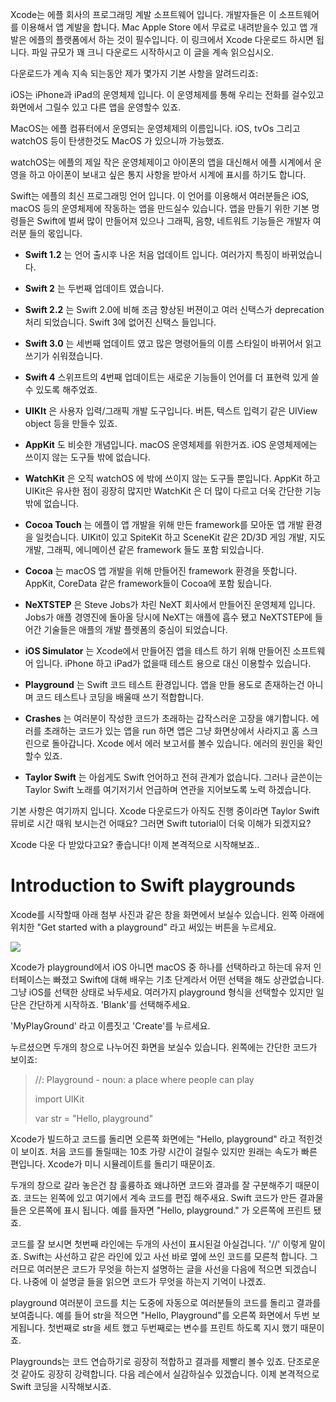 Xcode는 에플 회사의 프로그래밍 계발 소프트웨어 입니다. 개발자들은 이 소프트웨어를 이용해서 앱 계발을 합니다. Mac Apple Store 에서 무료로 내려받을수 있고 앱 개발은 에플의 플랫폼에서 하는 것이 필수입니다. 이 링크에서 Xcode 다운로드 하시면 됩니다. 파일 규모가 꽤 크니 다운로드 시작하시고 이 글을 계속 읽으십시오.

다운로드가 계속 지속 되는동안 제가 몇가지 기본 사항을 알려드리죠:

iOS는 iPhone과 iPad의 운영체제 입니다. 이 운영체제를 통해 우리는 전화를 걸수있고 화면에서 그릴수 있고 다른 앱을 운영할수 있죠. 

MacOS는 에플 컴퓨터에서 운영되는 운영체제의 이름입니다. iOS, tvOs 그리고 watchOS 등이 탄생한것도 MacOS 가 있으니까 가능했죠.

watchOS는 에플의 제일 작은 운영체제이고 아이폰의 앱을 대신해서 에플 시계에서 운영을 하고 아이폰이 보내고 싶은 통지 사항을 받아서 시계에 표시를 하기도 합니다.

Swift는 에플의 최신 프로그래밍 언어 입니다. 이 언어를 이용해서 여러분들은 iOS, macOS 등의 운영체제에 작동하는 앱을 만드실수 있습니다. 앱을 만들기 위한 기본 명령들은 Swift에 벌써 많이 만들어져 있으나 그래픽, 음향, 네트워트 기능들은 개발자 여러분 들의 몫입니다.

* **Swift 1.2** 는 언어 출시후 나온 처음 업데이트 입니다. 여러가지 특징이 바뀌었습니다.

* **Swift 2** 는 두번째 업데이트 였습니다.

* **Swift 2.2** 는 Swift 2.0에 비해 조금 향상된 버젼이고 여러 신택스가 deprecation 처리 되었습니다. Swift 3에 없어진 신택스 들입니다.

* **Swift 3.0** 는 세번째 업데이트 였고 많은 명령어들의 이름 스타일이 바뀌어서 읽고 쓰기가 쉬워졌습니다.

* **Swift 4** 스위프트의 4번째 업데이트는 새로운 기능들이 언어를 더 표현력 있게 쓸수 있도록 해주었죠.

* **UIKIt** 은 사용자 입력/그래픽 개발 도구입니다. 버튼, 텍스트 입력기 같은 UIView object 등을 만들수 있죠. 

* **AppKit** 도 비슷한 개념입니다. macOS 운영체제를 위한거죠. iOS 운영체제에는 쓰이지 않는 도구들 밖에 없습니다.

* **WatchKit** 은 오직 watchOS 에 밖에 쓰이지 않는 도구들 뿐입니다. AppKit 하고 UIKit은 유사한 점이 굉장히 많지만 WatchKit 은 더 많이 다르고 더욱 간단한 기능 밖에 없습니다.

* **Cocoa Touch** 는 에플이 앱 개발을 위해 만든 framework를 모아둔 앱 개발 환경을 일컷습니다. UIKit이 있고 SpiteKit 하고 SceneKit 같은 2D/3D 게임 개발, 지도 개발, 그래픽, 에니메이션 같은 framework 들도 포함 되있습니다.

* **Cocoa** 는 macOS 앱 개발을 위해 만들어진 framework 환경을 뜻합니다. AppKit, CoreData 같은 framework들이 Cocoa에 포함 됬습니다.

* **NeXTSTEP** 은 Steve Jobs가 차린 NeXT 회사에서 만들어진 운영체제 입니다. Jobs가 애플 경영진에 돌아올 당시에 NeXT는 애플에 흡수 됐고 NeXTSTEP에 들어간 기술들은 애플의 개발 플렛폼의 중심이 되었습니다.
	
* **iOS Simulator** 는 Xcode에서 만들어진 앱을 테스트 하기 위해 만들어진 소프트웨어 입니다. iPhone 하고 iPad가 없을때 테스트 용으로 대신 이용할수 있습니다.

* **Playground** 는 Swift 코드 테스트 환경입니다. 앱을 만들 용도로 존재하는건 아니며 코드 테스트나 코딩을 배울때 쓰기 적합합니다.

* **Crashes** 는 여러분이 작성한 코드가 초래하는 갑작스러운 고장을 얘기합니다. 에러를 초래하는 코드가 있는 앱을 run 하면 앱은 그냥 화면상에서 사라지고 홈 스크린으로 돌아갑니다. Xcode 에서 에러 보고서를 볼수 있습니다. 에러의 원인을 확인할수 있죠.

* **Taylor Swift** 는 아쉽게도 Swift 언어하고 전혀 관계가 없습니다. 그러나 글쓴이는 Taylor Swift 노래를 여기저기서 언급하며 연관을 지어보도록 노력 하겠습니다. 

기본 사항은 여기까지 입니다. Xcode 다운로드가 아직도 진행 중이라면 Taylor Swift 뮤비로 시간 때워 보시는건 어때요? 그러면 Swift tutorial이 더욱 이해가 되겠지요?

Xcode 다운 다 받았다고요? 좋습니다! 이제 본격적으로 시작해보죠..

# Introduction to Swift playgrounds

Xcode를 시작할때 아래 첨부 사진과 같은 창을 화면에서 보실수 있습니다. 왼쪽 아래에 위치한 "Get started with a playground" 라고 써있는 버튼을 누르세요.

![](/Users/jamesryu/Documents/GitHub/HWSTranslation/kr/0-1.png)

Xcode가 playground에서 iOS 아니면 macOS 중 하나를 선택하라고 하는데 유저 인터페이스는 빠졌고 Swift에 대해 배우는 기초 단계라서 어떤 선택을 해도 상관없습니다. 그냥 iOS를 선택한 상태로 놔두세요. 여러가지 playground 형식을 선택할수 있지만 일단은 간단하게 시작하죠. 'Blank'를 선택해주세요.

'MyPlayGround' 라고 이름짓고 'Create'를 누르세요.

누르셨으면 두개의 창으로 나누어진 화면을 보실수 있습니다. 왼쪽에는 간단한 코드가 보이죠:

> //: Playground - noun: a place where people can play
> 
> import UIKit
> 
> var str = "Hello, playground"

Xcode가 빌드하고 코드를 돌리면 오른쪽 화면에는 "Hello, playground" 라고 적힌것이 보이죠. 처음 코드를 돌릴때는 10초 가량 시간이 걸릴수 있지만 원래는 속도가 빠른 편입니다. Xcode가 미니 시뮬레이트를 돌리기 때문이죠.

두개의 창으로 갈라 놓은건 참 훌륭하죠 왜냐하면 코드와 결과를 잘 구분해주기 때문이죠. 코드는 왼쪽에 있고 여기에서 계속 코드를 편집 해주새요. Swift 코드가 만든 결과물들은 오른쪽에 표시 됩니다. 예를 들자면 "Hello, playground." 가 오른쪽에 프린트 됐죠.

코드를 잘 보시면 첫번째 라인에는 두개의 사선이 표시된걸 아실겁니다. '//' 이렇게 말이죠. Swift는 사선하고 같은 라인에 있고 사선 바로 옆에 쓰인 코드를 모른척 합니다. 그러므로 여러분은 코드가 무엇을 하는지 설명하는 글을 사선을 다음에 적으면 되겠습니다. 나중에 이 설명글 들을 읽으면 코드가 무엇을 하는지 기억이 나겠죠.

playground 여러분이 코드를 치는 도중에 자동으로 여러분들의 코드를 돌리고 결과를 보여줍니다. 예를 들어 str을 적으면 "Hello, Playground"를 오른쪽 화면에서 두번 보게됩니다. 첫번째로 str을 세트 했고 두번째로는 변수를 프린트 하도록 지시 했기 때문이죠.

Playgrounds는 코드 연습하기로 굉장히 적합하고 결과를 제빨리 볼수 있죠. 단조로운것 같아도 굉장히 강력합니다. 다음 레슨에서 실감하실수 있겠습니다. 이제 본격적으로 Swift 코딩을 시작해보시죠.